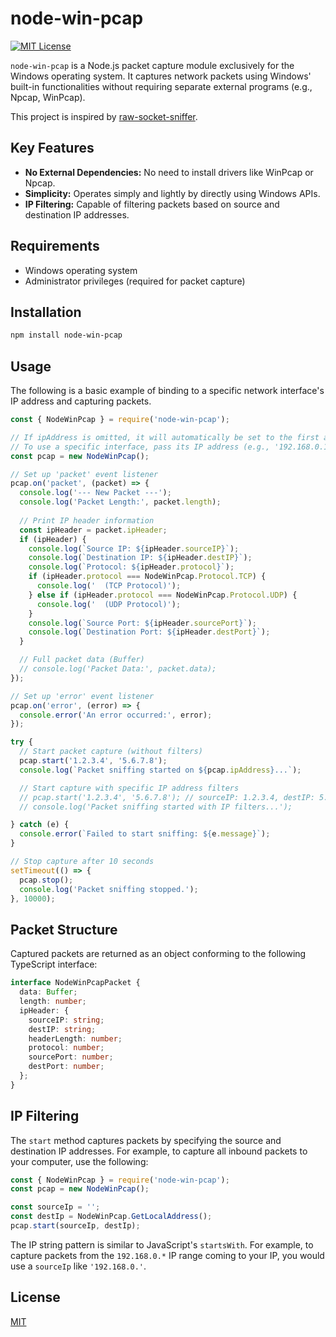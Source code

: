 # node-win-pcap

[![MIT License](https://img.shields.io/badge/License-MIT-yellow.svg)](https://opensource.org/licenses/MIT)

`node-win-pcap` is a Node.js packet capture module exclusively for the Windows operating system. It captures network packets using Windows' built-in functionalities without requiring separate external programs (e.g., Npcap, WinPcap).

This project is inspired by [raw-socket-sniffer](https://github.com/nospaceships/raw-socket-sniffer).

## Key Features

- **No External Dependencies:** No need to install drivers like WinPcap or Npcap.
- **Simplicity:** Operates simply and lightly by directly using Windows APIs.
- **IP Filtering:** Capable of filtering packets based on source and destination IP addresses.

## Requirements

- Windows operating system
- Administrator privileges (required for packet capture)

## Installation

```bash
npm install node-win-pcap
```

## Usage

The following is a basic example of binding to a specific network interface's IP address and capturing packets.

```javascript
const { NodeWinPcap } = require('node-win-pcap');

// If ipAddress is omitted, it will automatically be set to the first available IP address.
// To use a specific interface, pass its IP address (e.g., '192.168.0.10').
const pcap = new NodeWinPcap();

// Set up 'packet' event listener
pcap.on('packet', (packet) => {
  console.log('--- New Packet ---');
  console.log('Packet Length:', packet.length);
  
  // Print IP header information
  const ipHeader = packet.ipHeader;
  if (ipHeader) {
    console.log(`Source IP: ${ipHeader.sourceIP}`);
    console.log(`Destination IP: ${ipHeader.destIP}`);
    console.log(`Protocol: ${ipHeader.protocol}`);
    if (ipHeader.protocol === NodeWinPcap.Protocol.TCP) {
      console.log('  (TCP Protocol)');
    } else if (ipHeader.protocol === NodeWinPcap.Protocol.UDP) {
      console.log('  (UDP Protocol)');
    }
    console.log(`Source Port: ${ipHeader.sourcePort}`);
    console.log(`Destination Port: ${ipHeader.destPort}`);
  }

  // Full packet data (Buffer)
  // console.log('Packet Data:', packet.data);
});

// Set up 'error' event listener
pcap.on('error', (error) => {
  console.error('An error occurred:', error);
});

try {
  // Start packet capture (without filters)
  pcap.start('1.2.3.4', '5.6.7.8');
  console.log(`Packet sniffing started on ${pcap.ipAddress}...`);

  // Start capture with specific IP address filters
  // pcap.start('1.2.3.4', '5.6.7.8'); // sourceIP: 1.2.3.4, destIP: 5.6.7.8
  // console.log('Packet sniffing started with IP filters...');

} catch (e) {
  console.error(`Failed to start sniffing: ${e.message}`);
}

// Stop capture after 10 seconds
setTimeout(() => {
  pcap.stop();
  console.log('Packet sniffing stopped.');
}, 10000);
```

## Packet Structure

Captured packets are returned as an object conforming to the following TypeScript interface:

```typescript
interface NodeWinPcapPacket {
  data: Buffer;
  length: number;
  ipHeader: {
    sourceIP: string;
    destIP: string;
    headerLength: number;
    protocol: number;
    sourcePort: number;
    destPort: number;
  };
}
```

## IP Filtering

The `start` method captures packets by specifying the source and destination IP addresses.
For example, to capture all inbound packets to your computer, use the following:

```typescript
const { NodeWinPcap } = require('node-win-pcap');
const pcap = new NodeWinPcap();

const sourceIp = '';
const destIp = NodeWinPcap.GetLocalAddress();
pcap.start(sourceIp, destIp);
```

The IP string pattern is similar to JavaScript's `startsWith`.
For example, to capture packets from the `192.168.0.*` IP range coming to your IP, you would use a `sourceIp` like `'192.168.0.'`.

## License

[MIT](LICENSE)
